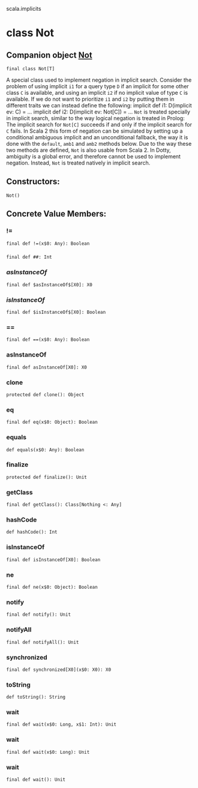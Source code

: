 scala.implicits
# class Not

## Companion object <a href="./Not$.md">Not</a>

<pre><code class="language-scala" >final class Not[T]</pre></code>
A special class used to implement negation in implicit search.
Consider the problem of using implicit `i1` for a query type `D` if an implicit
for some other class `C` is available, and using an implicit `i2` if no implicit
value of type `C` is available. If we do not want to prioritize `i1` and `i2` by
putting them in different traits we can instead define the following:
   implicit def i1: D(implicit ev: C) = ...
   implicit def i2: D(implicit ev: Not[C]) = ...
`Not` is treated specially in implicit search, similar to the way logical negation
is treated in Prolog: The implicit search for `Not[C]` succeeds if and only if the implicit
search for `C` fails.
In Scala 2 this form of negation can be simulated by setting up a conditional
ambiguous implicit and an unconditional fallback, the way it is done with the
`default`, `amb1` and `amb2` methods below. Due to the way these two methods are
defined, `Not` is also usable from Scala 2.
In Dotty, ambiguity is a global error, and therefore cannot be used to implement negation.
Instead, `Not` is treated natively in implicit search.

## Constructors:
<pre><code class="language-scala" >Not()</pre></code>

## Concrete Value Members:
### !=
<pre><code class="language-scala" >final def !=(x$0: Any): Boolean</pre></code>

### ##
<pre><code class="language-scala" >final def ##: Int</pre></code>

### $asInstanceOf$
<pre><code class="language-scala" >final def $asInstanceOf$[X0]: X0</pre></code>

### $isInstanceOf$
<pre><code class="language-scala" >final def $isInstanceOf$[X0]: Boolean</pre></code>

### ==
<pre><code class="language-scala" >final def ==(x$0: Any): Boolean</pre></code>

### asInstanceOf
<pre><code class="language-scala" >final def asInstanceOf[X0]: X0</pre></code>

### clone
<pre><code class="language-scala" >protected def clone(): Object</pre></code>

### eq
<pre><code class="language-scala" >final def eq(x$0: Object): Boolean</pre></code>

### equals
<pre><code class="language-scala" >def equals(x$0: Any): Boolean</pre></code>

### finalize
<pre><code class="language-scala" >protected def finalize(): Unit</pre></code>

### getClass
<pre><code class="language-scala" >final def getClass(): Class[Nothing <: Any]</pre></code>

### hashCode
<pre><code class="language-scala" >def hashCode(): Int</pre></code>

### isInstanceOf
<pre><code class="language-scala" >final def isInstanceOf[X0]: Boolean</pre></code>

### ne
<pre><code class="language-scala" >final def ne(x$0: Object): Boolean</pre></code>

### notify
<pre><code class="language-scala" >final def notify(): Unit</pre></code>

### notifyAll
<pre><code class="language-scala" >final def notifyAll(): Unit</pre></code>

### synchronized
<pre><code class="language-scala" >final def synchronized[X0](x$0: X0): X0</pre></code>

### toString
<pre><code class="language-scala" >def toString(): String</pre></code>

### wait
<pre><code class="language-scala" >final def wait(x$0: Long, x$1: Int): Unit</pre></code>

### wait
<pre><code class="language-scala" >final def wait(x$0: Long): Unit</pre></code>

### wait
<pre><code class="language-scala" >final def wait(): Unit</pre></code>

